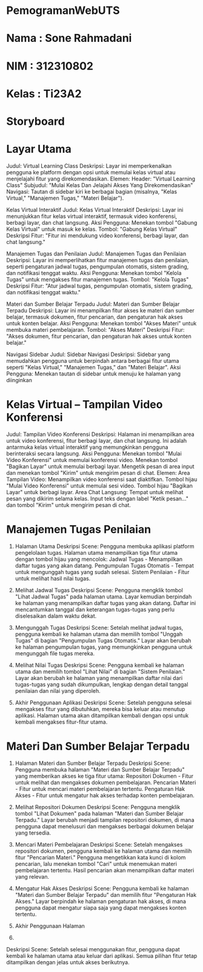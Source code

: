 # PemogramanWebUTS

# Nama : Sone Rahmadani
# NIM : 312310802
# Kelas : Ti23A2

# Storyboard
# Layar Utama
Judul: Virtual Learning Class
Deskripsi: Layar ini memperkenalkan pengguna ke platform dengan opsi untuk memulai kelas virtual atau menjelajahi fitur yang direkomendasikan.
Elemen:
Header: "Virtual Learning Class"
Subjudul: "Mulai Kelas Dan Jelajahi Akses Yang Direkomendasikan"
Navigasi: Tautan di sidebar kiri ke berbagai bagian (misalnya, "Kelas Virtual," "Manajemen Tugas," "Materi Belajar").

Kelas Virtual Interaktif
Judul: Kelas Virtual Interaktif
Deskripsi: Layar ini menunjukkan fitur kelas virtual interaktif, termasuk video konferensi, berbagi layar, dan chat langsung.
Aksi Pengguna:
Menekan tombol "Gabung Kelas Virtual" untuk masuk ke kelas.
Tombol: "Gabung Kelas Virtual"
Deskripsi Fitur: "Fitur ini mendukung video konferensi, berbagi layar, dan chat langsung."

Manajemen Tugas dan Penilaian
Judul: Manajemen Tugas dan Penilaian
Deskripsi: Layar ini memperlihatkan fitur manajemen tugas dan penilaian, seperti pengaturan jadwal tugas, pengumpulan otomatis, sistem grading, dan notifikasi tenggat waktu.
Aksi Pengguna:
Menekan tombol "Kelola Tugas" untuk mengakses fitur manajemen tugas.
Tombol: "Kelola Tugas"
Deskripsi Fitur: "Atur jadwal tugas, pengumpulan otomatis, sistem grading, dan notifikasi tenggat waktu."

Materi dan Sumber Belajar Terpadu
Judul: Materi dan Sumber Belajar Terpadu
Deskripsi: Layar ini menampilkan fitur akses ke materi dan sumber belajar, termasuk dokumen, fitur pencarian, dan pengaturan hak akses untuk konten belajar.
Aksi Pengguna:
Menekan tombol "Akses Materi" untuk membuka materi pembelajaran.
Tombol: "Akses Materi"
Deskripsi Fitur: "Akses dokumen, fitur pencarian, dan pengaturan hak akses untuk konten belajar."

Navigasi Sidebar
Judul: Sidebar Navigasi
Deskripsi: Sidebar yang memudahkan pengguna untuk berpindah antara berbagai fitur utama seperti "Kelas Virtual," "Manajemen Tugas," dan "Materi Belajar".
Aksi Pengguna:
Menekan tautan di sidebar untuk menuju ke halaman yang diinginkan


# Kelas Virtual – Tampilan Video Konferensi
Judul: Tampilan Video Konferensi
Deskripsi: Halaman ini menampilkan area untuk video konferensi, fitur berbagi layar, dan chat langsung. Ini adalah antarmuka kelas virtual interaktif yang memungkinkan pengguna berinteraksi secara langsung.
Aksi Pengguna:
Menekan tombol "Mulai Video Konferensi" untuk memulai konferensi video.
Menekan tombol "Bagikan Layar" untuk memulai berbagi layar.
Mengetik pesan di area input dan menekan tombol "Kirim" untuk mengirim pesan di chat.
Elemen:
Area Tampilan Video: Menampilkan video konferensi saat diaktifkan.
Tombol hijau "Mulai Video Konferensi" untuk memulai sesi video.
Tombol hijau "Bagikan Layar" untuk berbagi layar.
Area Chat Langsung: Tempat untuk melihat pesan yang dikirim selama kelas.
Input teks dengan label "Ketik pesan..." dan tombol "Kirim" untuk mengirim pesan di chat.

# Manajemen Tugas Penilaian
1. Halaman Utama
Deskripsi Scene: Pengguna membuka aplikasi platform pengelolaan tugas. Halaman utama menampilkan tiga fitur utama dengan tombol hijau yang mencolok:
Jadwal Tugas - Menampilkan daftar tugas yang akan datang.
Pengumpulan Tugas Otomatis - Tempat untuk mengunggah tugas yang sudah selesai.
Sistem Penilaian - Fitur untuk melihat hasil nilai tugas.

3. Melihat Jadwal Tugas
Deskripsi Scene: Pengguna mengklik tombol "Lihat Jadwal Tugas" pada halaman utama. Layar kemudian berpindah ke halaman yang menampilkan daftar tugas yang akan datang. Daftar ini mencantumkan tanggal dan keterangan tugas-tugas yang perlu diselesaikan dalam waktu dekat.

3. Mengunggah Tugas
Deskripsi Scene: Setelah melihat jadwal tugas, pengguna kembali ke halaman utama dan memilih tombol "Unggah Tugas" di bagian "Pengumpulan Tugas Otomatis." Layar akan berubah ke halaman pengumpulan tugas, yang memungkinkan pengguna untuk mengunggah file tugas mereka.

4. Melihat Nilai Tugas
Deskripsi Scene: Pengguna kembali ke halaman utama dan memilih tombol "Lihat Nilai" di bagian "Sistem Penilaian." Layar akan berubah ke halaman yang menampilkan daftar nilai dari tugas-tugas yang sudah dikumpulkan, lengkap dengan detail tanggal penilaian dan nilai yang diperoleh.

5. Akhir Penggunaan Aplikasi
Deskripsi Scene: Setelah pengguna selesai mengakses fitur yang dibutuhkan, mereka bisa keluar atau menutup aplikasi. Halaman utama akan ditampilkan kembali dengan opsi untuk kembali mengakses fitur-fitur utama.

# Materi Dan Sumber Belajar Terpadu
1. Halaman Materi dan Sumber Belajar Terpadu
Deskripsi Scene: Pengguna membuka halaman "Materi dan Sumber Belajar Terpadu" yang memberikan akses ke tiga fitur utama:
Repositori Dokumen - Fitur untuk melihat dan mengakses dokumen pembelajaran.
Pencarian Materi - Fitur untuk mencari materi pembelajaran tertentu.
Pengaturan Hak Akses - Fitur untuk mengatur hak akses terhadap konten pembelajaran.

2. Melihat Repositori Dokumen
Deskripsi Scene: Pengguna mengklik tombol "Lihat Dokumen" pada halaman "Materi dan Sumber Belajar Terpadu." Layar berubah menjadi tampilan repositori dokumen, di mana pengguna dapat menelusuri dan mengakses berbagai dokumen belajar yang tersedia.

3. Mencari Materi Pembelajaran 
Deskripsi Scene: Setelah mengakses repositori dokumen, pengguna kembali ke halaman utama dan memilih fitur "Pencarian Materi." Pengguna mengetikkan kata kunci di kolom pencarian, lalu menekan tombol "Cari" untuk menemukan materi pembelajaran tertentu. Hasil pencarian akan menampilkan daftar materi yang relevan.

4. Mengatur Hak Akses 
Deskripsi Scene: Pengguna kembali ke halaman "Materi dan Sumber Belajar Terpadu" dan memilih fitur "Pengaturan Hak Akses." Layar berpindah ke halaman pengaturan hak akses, di mana pengguna dapat mengatur siapa saja yang dapat mengakses konten tertentu.

5. Akhir Penggunaan Halaman
6. 
Deskripsi Scene: Setelah selesai menggunakan fitur, pengguna dapat kembali ke halaman utama atau keluar dari aplikasi. Semua pilihan fitur tetap ditampilkan dengan jelas untuk akses berikutnya.
